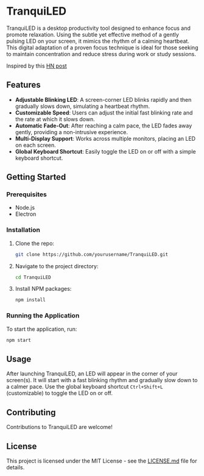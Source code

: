 # TranquiLED

TranquiLED is a desktop productivity tool designed to enhance focus and promote relaxation. Using the subtle yet effective method of a gently pulsing LED on your screen, it mimics the rhythm of a calming heartbeat. This digital adaptation of a proven focus technique is ideal for those seeking to maintain concentration and reduce stress during work or study sessions.

Inspired by this [HN post](https://news.ycombinator.com/item?id=38276107)
## Features

- **Adjustable Blinking LED**: A screen-corner LED blinks rapidly and then gradually slows down, simulating a heartbeat rhythm.
- **Customizable Speed**: Users can adjust the initial fast blinking rate and the rate at which it slows down.
- **Automatic Fade-Out**: After reaching a calm pace, the LED fades away gently, providing a non-intrusive experience.
- **Multi-Display Support**: Works across multiple monitors, placing an LED on each screen.
- **Global Keyboard Shortcut**: Easily toggle the LED on or off with a simple keyboard shortcut.

## Getting Started

### Prerequisites

- Node.js
- Electron

### Installation

1. Clone the repo:
   ```bash
   git clone https://github.com/yourusername/TranquiLED.git
   ```
2. Navigate to the project directory:
   ```bash
   cd TranquiLED
   ```
3. Install NPM packages:
   ```bash
   npm install
   ```

### Running the Application

To start the application, run:
```bash
npm start
```

## Usage

After launching TranquiLED, an LED will appear in the corner of your screen(s). It will start with a fast blinking rhythm and gradually slow down to a calmer pace. Use the global keyboard shortcut `Ctrl+Shift+L` (customizable) to toggle the LED on or off.

## Contributing

Contributions to TranquiLED are welcome!

## License

This project is licensed under the MIT License - see the [LICENSE.md](LICENSE.md) file for details.

